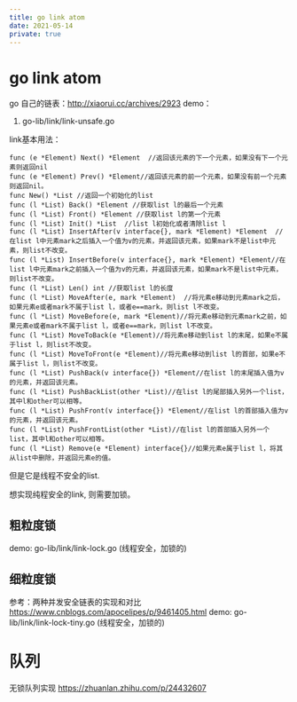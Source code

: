```yaml
---
title: go link atom
date: 2021-05-14
private: true
---
```

# go link atom
go 自己的链表：http://xiaorui.cc/archives/2923
demo： 
1. go-lib/link/link-unsafe.go

link基本用法：

    func (e *Element) Next() *Element  //返回该元素的下一个元素，如果没有下一个元素则返回nil
    func (e *Element) Prev() *Element//返回该元素的前一个元素，如果没有前一个元素则返回nil。
    func New() *List //返回一个初始化的list
    func (l *List) Back() *Element //获取list l的最后一个元素
    func (l *List) Front() *Element //获取list l的第一个元素
    func (l *List) Init() *List  //list l初始化或者清除list l
    func (l *List) InsertAfter(v interface{}, mark *Element) *Element  //在list l中元素mark之后插入一个值为v的元素，并返回该元素，如果mark不是list中元素，则list不改变。
    func (l *List) InsertBefore(v interface{}, mark *Element) *Element//在list l中元素mark之前插入一个值为v的元素，并返回该元素，如果mark不是list中元素，则list不改变。
    func (l *List) Len() int //获取list l的长度
    func (l *List) MoveAfter(e, mark *Element)  //将元素e移动到元素mark之后，如果元素e或者mark不属于list l，或者e==mark，则list l不改变。
    func (l *List) MoveBefore(e, mark *Element)//将元素e移动到元素mark之前，如果元素e或者mark不属于list l，或者e==mark，则list l不改变。
    func (l *List) MoveToBack(e *Element)//将元素e移动到list l的末尾，如果e不属于list l，则list不改变。
    func (l *List) MoveToFront(e *Element)//将元素e移动到list l的首部，如果e不属于list l，则list不改变。
    func (l *List) PushBack(v interface{}) *Element//在list l的末尾插入值为v的元素，并返回该元素。
    func (l *List) PushBackList(other *List)//在list l的尾部插入另外一个list，其中l和other可以相等。
    func (l *List) PushFront(v interface{}) *Element//在list l的首部插入值为v的元素，并返回该元素。
    func (l *List) PushFrontList(other *List)//在list l的首部插入另外一个list，其中l和other可以相等。
    func (l *List) Remove(e *Element) interface{}//如果元素e属于list l，将其从list中删除，并返回元素e的值。

但是它是线程不安全的list.

想实现纯程安全的link, 则需要加锁。

## 粗粒度锁
demo: go-lib/link/link-lock.go (线程安全，加锁的)
## 细粒度锁
参考：两种并发安全链表的实现和对比
https://www.cnblogs.com/apocelipes/p/9461405.html
demo: go-lib/link/link-lock-tiny.go (线程安全，加锁的)

# 队列
无锁队列实现
https://zhuanlan.zhihu.com/p/24432607